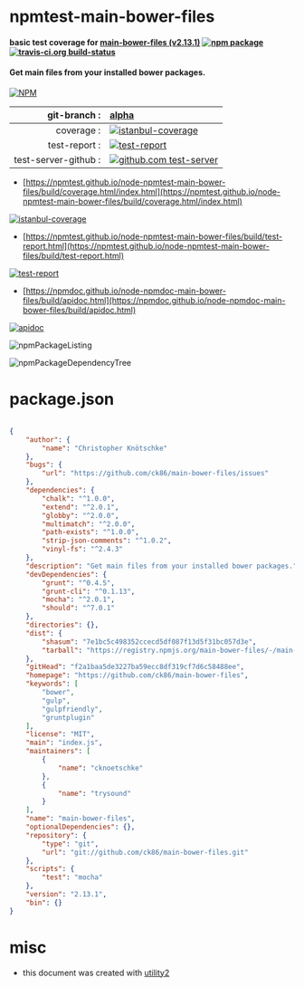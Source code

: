 # npmtest-main-bower-files

#### basic test coverage for  [main-bower-files (v2.13.1)](https://github.com/ck86/main-bower-files)  [![npm package](https://img.shields.io/npm/v/npmtest-main-bower-files.svg?style=flat-square)](https://www.npmjs.org/package/npmtest-main-bower-files) [![travis-ci.org build-status](https://api.travis-ci.org/npmtest/node-npmtest-main-bower-files.svg)](https://travis-ci.org/npmtest/node-npmtest-main-bower-files)

#### Get main files from your installed bower packages.

[![NPM](https://nodei.co/npm/main-bower-files.png?downloads=true&downloadRank=true&stars=true)](https://www.npmjs.com/package/main-bower-files)

| git-branch : | [alpha](https://github.com/npmtest/node-npmtest-main-bower-files/tree/alpha)|
|--:|:--|
| coverage : | [![istanbul-coverage](https://npmtest.github.io/node-npmtest-main-bower-files/build/coverage.badge.svg)](https://npmtest.github.io/node-npmtest-main-bower-files/build/coverage.html/index.html)|
| test-report : | [![test-report](https://npmtest.github.io/node-npmtest-main-bower-files/build/test-report.badge.svg)](https://npmtest.github.io/node-npmtest-main-bower-files/build/test-report.html)|
| test-server-github : | [![github.com test-server](https://npmtest.github.io/node-npmtest-main-bower-files/GitHub-Mark-32px.png)](https://npmtest.github.io/node-npmtest-main-bower-files/build/app/index.html) | | build-artifacts : | [![build-artifacts](https://npmtest.github.io/node-npmtest-main-bower-files/glyphicons_144_folder_open.png)](https://github.com/npmtest/node-npmtest-main-bower-files/tree/gh-pages/build)|

- [https://npmtest.github.io/node-npmtest-main-bower-files/build/coverage.html/index.html](https://npmtest.github.io/node-npmtest-main-bower-files/build/coverage.html/index.html)

[![istanbul-coverage](https://npmtest.github.io/node-npmtest-main-bower-files/build/screenCapture.buildCi.browser.%252Ftmp%252Fbuild%252Fcoverage.lib.html.png)](https://npmtest.github.io/node-npmtest-main-bower-files/build/coverage.html/index.html)

- [https://npmtest.github.io/node-npmtest-main-bower-files/build/test-report.html](https://npmtest.github.io/node-npmtest-main-bower-files/build/test-report.html)

[![test-report](https://npmtest.github.io/node-npmtest-main-bower-files/build/screenCapture.buildCi.browser.%252Ftmp%252Fbuild%252Ftest-report.html.png)](https://npmtest.github.io/node-npmtest-main-bower-files/build/test-report.html)

- [https://npmdoc.github.io/node-npmdoc-main-bower-files/build/apidoc.html](https://npmdoc.github.io/node-npmdoc-main-bower-files/build/apidoc.html)

[![apidoc](https://npmdoc.github.io/node-npmdoc-main-bower-files/build/screenCapture.buildCi.browser.%252Ftmp%252Fbuild%252Fapidoc.html.png)](https://npmdoc.github.io/node-npmdoc-main-bower-files/build/apidoc.html)

![npmPackageListing](https://npmtest.github.io/node-npmtest-main-bower-files/build/screenCapture.npmPackageListing.svg)

![npmPackageDependencyTree](https://npmtest.github.io/node-npmtest-main-bower-files/build/screenCapture.npmPackageDependencyTree.svg)



# package.json

```json

{
    "author": {
        "name": "Christopher Knötschke"
    },
    "bugs": {
        "url": "https://github.com/ck86/main-bower-files/issues"
    },
    "dependencies": {
        "chalk": "^1.0.0",
        "extend": "^2.0.1",
        "globby": "^2.0.0",
        "multimatch": "^2.0.0",
        "path-exists": "^1.0.0",
        "strip-json-comments": "^1.0.2",
        "vinyl-fs": "^2.4.3"
    },
    "description": "Get main files from your installed bower packages.",
    "devDependencies": {
        "grunt": "^0.4.5",
        "grunt-cli": "^0.1.13",
        "mocha": "^2.0.1",
        "should": "^7.0.1"
    },
    "directories": {},
    "dist": {
        "shasum": "7e1bc5c498352ccecd5df087f13d5f31bc057d3e",
        "tarball": "https://registry.npmjs.org/main-bower-files/-/main-bower-files-2.13.1.tgz"
    },
    "gitHead": "f2a1baa5de3227ba59ecc8df319cf7d6c58488ee",
    "homepage": "https://github.com/ck86/main-bower-files",
    "keywords": [
        "bower",
        "gulp",
        "gulpfriendly",
        "gruntplugin"
    ],
    "license": "MIT",
    "main": "index.js",
    "maintainers": [
        {
            "name": "cknoetschke"
        },
        {
            "name": "trysound"
        }
    ],
    "name": "main-bower-files",
    "optionalDependencies": {},
    "repository": {
        "type": "git",
        "url": "git://github.com/ck86/main-bower-files.git"
    },
    "scripts": {
        "test": "mocha"
    },
    "version": "2.13.1",
    "bin": {}
}
```



# misc
- this document was created with [utility2](https://github.com/kaizhu256/node-utility2)
